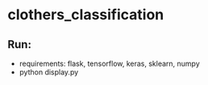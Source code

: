 # clothers_classification

## Run:
- requirements: flask, tensorflow, keras, sklearn, numpy
- python display.py
